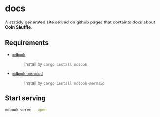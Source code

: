 # docs

A staticly generated site served on github pages that containts docs about **Coin Shuffle**.

## Requirements 

- [`mdbook`](https://github.com/rust-lang/mdBook)
  > install by `cargo install mdbook`
- [`mdbook-mermaid`](https://github.com/badboy/mdbook-mermaid)
  > install by `cargo install mdbook-mermaid`

## Start serving

```bash
mdbook serve --open
```
